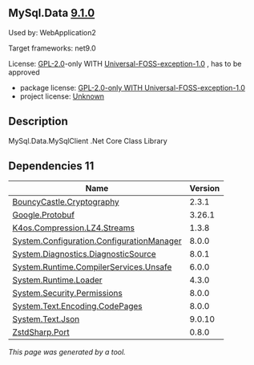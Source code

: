 MySql.Data [9.1.0](https://www.nuget.org/packages/MySql.Data/9.1.0)
--------------------

Used by: WebApplication2

Target frameworks: net9.0

License: [GPL-2.0](../../../../licenses/gpl-2.0)-only WITH [Universal-FOSS-exception-1.0](../../../../licenses/universal-foss-exception-1.0) , has to be approved

- package license: [GPL-2.0-only WITH Universal-FOSS-exception-1.0](https://licenses.nuget.org/GPL-2.0-only%20WITH%20Universal-FOSS-exception-1.0) 
- project license: [Unknown](https://dev.mysql.com/downloads/) 

Description
-----------
MySql.Data.MySqlClient .Net Core Class Library

Dependencies 11
-----------

|Name|Version|
|----------|:----|
|[BouncyCastle.Cryptography](../../../../packages/nuget.org/bouncycastle.cryptography/2.3.1)|2.3.1|
|[Google.Protobuf](../../../../packages/nuget.org/google.protobuf/3.26.1)|3.26.1|
|[K4os.Compression.LZ4.Streams](../../../../packages/nuget.org/k4os.compression.lz4.streams/1.3.8)|1.3.8|
|[System.Configuration.ConfigurationManager](../../../../packages/nuget.org/system.configuration.configurationmanager/8.0.0)|8.0.0|
|[System.Diagnostics.DiagnosticSource](../../../../packages/nuget.org/system.diagnostics.diagnosticsource/8.0.1)|8.0.1|
|[System.Runtime.CompilerServices.Unsafe](../../../../packages/nuget.org/system.runtime.compilerservices.unsafe/6.0.0)|6.0.0|
|[System.Runtime.Loader](../../../../packages/nuget.org/system.runtime.loader/4.3.0)|4.3.0|
|[System.Security.Permissions](../../../../packages/nuget.org/system.security.permissions/8.0.0)|8.0.0|
|[System.Text.Encoding.CodePages](../../../../packages/nuget.org/system.text.encoding.codepages/8.0.0)|8.0.0|
|[System.Text.Json](../../../../packages/nuget.org/system.text.json/9.0.10)|9.0.10|
|[ZstdSharp.Port](../../../../packages/nuget.org/zstdsharp.port/0.8.0)|0.8.0|

*This page was generated by a tool.*